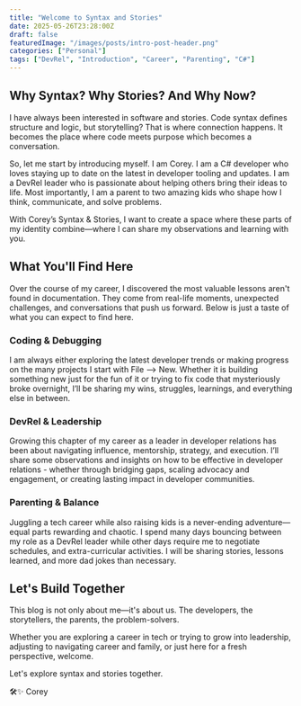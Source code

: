 ```yaml
---
title: "Welcome to Syntax and Stories"
date: 2025-05-26T23:28:00Z
draft: false
featuredImage: "/images/posts/intro-post-header.png"
categories: ["Personal"]
tags: ["DevRel", "Introduction", "Career", "Parenting", "C#"]
---
```


## Why Syntax? Why Stories? And Why Now?

I have always been interested in software and stories. Code syntax defines structure and logic, but storytelling? That is where connection happens. It becomes the place where code meets purpose which becomes a conversation.

So, let me start by introducing myself. I am Corey. I am a C# developer who loves staying up to date on the latest in developer tooling and updates. I am a DevRel leader who is passionate about helping others bring their ideas to life. Most importantly, I am a parent to two amazing kids who shape how I think, communicate, and solve problems.

With Corey’s Syntax & Stories, I want to create a space where these parts of my identity combine—where I can share my observations and learning with you.

## What You'll Find Here

Over the course of my career, I discovered the most valuable lessons aren't found in documentation. They come from real-life moments, unexpected challenges, and conversations that push us forward. Below is just a taste of what you can expect to find here.

### Coding & Debugging

I am always either exploring the latest developer trends or making progress on the many projects I start with File --> New. Whether it is building something new just for the fun of it or trying to fix code that mysteriously broke overnight, I’ll be sharing my wins, struggles, learnings, and everything else in between.

### DevRel & Leadership

Growing this chapter of my career as a leader in developer relations has been about navigating influence, mentorship, strategy, and execution. I’ll share some observations and insights on how to be effective in developer relations - whether through bridging gaps, scaling advocacy and engagement, or creating lasting impact in developer communities.

### Parenting & Balance

Juggling a tech career while also raising kids is a never-ending adventure—equal parts rewarding and chaotic. I spend many days bouncing between my role as a DevRel leader while other days require me to negotiate schedules, and extra-curricular activities. I will be sharing stories, lessons learned, and more dad jokes than necessary.

## Let's Build Together

This blog is not only about me—it's about us. The developers, the storytellers, the parents, the problem-solvers.

Whether you are exploring a career in tech or trying to grow into leadership, adjusting to navigating career and family, or just here for a fresh perspective, welcome.

Let's explore syntax and stories together.

🛠️✨ Corey